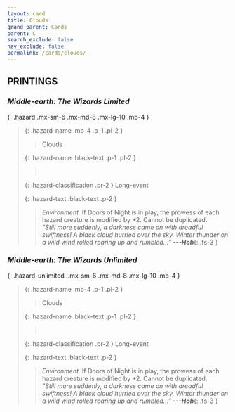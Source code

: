 ```yaml
---
layout: card
title: Clouds
grand_parent: Cards
parent: C
search_exclude: false
nav_exclude: false
permalink: /cards/clouds/
---
```


## PRINTINGS


### _Middle-earth: The Wizards Limited_

{: .hazard .mx-sm-6 .mx-md-8 .mx-lg-10 .mb-4 }
> {: .hazard-name .mb-4 .p-1 .pl-2 }
> > <div class="hazard-mp"></div>
> > <div class="card-name">Clouds</div>
>
> {: .hazard-name .black-text .p-1 .pl-2 }
> > &nbsp;
>
> {: .hazard-classification .pr-2 }
> Long-event
>
> {: .hazard-text .black-text .p-2 }
> > _Environment._ If Doors of Night is in play, the prowess of each hazard creature is modified by +2. Cannot be duplicated. <br>_"Still more suddenly, a darkness came on with dreadful swiftness! A black cloud hurried over the sky. Winter thunder on a wild wind rolled roaring up and rumbled...”_ ***---&#65279;Hob***{: .fs-3 } 
>

### _Middle-earth: The Wizards Unlimited_

{: .hazard-unlimited ..mx-sm-6 .mx-md-8 .mx-lg-10 .mb-4 }
> {: .hazard-name .mb-4 .p-1 .pl-2 }
> > <div class="hazard-mp"></div>
> > <div class="card-name">Clouds</div>
>
> {: .hazard-name .black-text .p-1 .pl-2 }
> > &nbsp;
>
> {: .hazard-classification .pr-2 }
> Long-event
>
> {: .hazard-text .black-text .p-2 }
> > _Environment._ If Doors of Night is in play, the prowess of each hazard creature is modified by +2. Cannot be duplicated. <br>_"Still more suddenly, a darkness came on with dreadful swiftness! A black cloud hurried over the sky. Winter thunder on a wild wind rolled roaring up and rumbled...”_ ***---&#65279;Hob***{: .fs-3 } 
>
